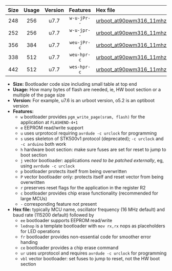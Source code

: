 |Size|Usage|Version|Features|Hex file|
|:-:|:-:|:-:|:-:|:--|
|248|256|u7.7|`w-u-jPr--`|[urboot_at90pwm316_11mhz0592_38400bps_lednop_ur_vbl.hex](https://raw.githubusercontent.com/stefanrueger/urboot.hex/main/mcus/at90pwm316/fcpu_11mhz0592/38400_bps/urboot_at90pwm316_11mhz0592_38400bps_lednop_ur_vbl.hex)|
|252|256|u7.7|`w-u-jpr--`|[urboot_at90pwm316_11mhz0592_38400bps_lednop_fr_ur_vbl.hex](https://raw.githubusercontent.com/stefanrueger/urboot.hex/main/mcus/at90pwm316/fcpu_11mhz0592/38400_bps/urboot_at90pwm316_11mhz0592_38400bps_lednop_fr_ur_vbl.hex)|
|356|384|u7.7|`weu-jPr-c`|[urboot_at90pwm316_11mhz0592_38400bps_ee_lednop_fr_ce_ur_vbl.hex](https://raw.githubusercontent.com/stefanrueger/urboot.hex/main/mcus/at90pwm316/fcpu_11mhz0592/38400_bps/urboot_at90pwm316_11mhz0592_38400bps_ee_lednop_fr_ce_ur_vbl.hex)|
|338|512|u7.7|`weu-hpr-c`|[urboot_at90pwm316_11mhz0592_38400bps_ee_lednop_fr_ce_ur.hex](https://raw.githubusercontent.com/stefanrueger/urboot.hex/main/mcus/at90pwm316/fcpu_11mhz0592/38400_bps/urboot_at90pwm316_11mhz0592_38400bps_ee_lednop_fr_ce_ur.hex)|
|442|512|u7.7|`wes-hpr-c`|[urboot_at90pwm316_11mhz0592_38400bps_ee_lednop_fr_ce.hex](https://raw.githubusercontent.com/stefanrueger/urboot.hex/main/mcus/at90pwm316/fcpu_11mhz0592/38400_bps/urboot_at90pwm316_11mhz0592_38400bps_ee_lednop_fr_ce.hex)|

- **Size:** Bootloader code size including small table at top end
- **Usage:** How many bytes of flash are needed, ie, HW boot section or a multiple of the page size
- **Version:** For example, u7.6 is an urboot version, o5.2 is an optiboot version
- **Features:**
  + `w` bootloader provides `pgm_write_page(sram, flash)` for the application at `FLASHEND-4+1`
  + `e` EEPROM read/write support
  + `u` uses urprotocol requiring `avrdude -c urclock` for programming
  + `s` uses skeleton of STK500v1 protocol (deprecated); `-c urclock` and `-c arduino` both work
  + `h` hardware boot section: make sure fuses are set for reset to jump to boot section
  + `j` vector bootloader: applications *need to be patched externally*, eg, using `avrdude -c urclock`
  + `p` bootloader protects itself from being overwritten
  + `P` vector bootloader only: protects itself and reset vector from being overwritten
  + `r` preserves reset flags for the application in the register R2
  + `c` bootloader provides chip erase functionality (recommended for large MCUs)
  + `-` corresponding feature not present
- **Hex file:** typically MCU name, oscillator frequency (16 MHz default) and baud rate (115200 default) followed by
  + `ee` bootloader supports EEPROM read/write
  + `lednop` is a template bootloader with `mov rx,rx` nops as placeholders for LED operations
  + `fr` bootloader provides non-essential code for smoother error handing
  + `ce` bootloader provides a chip erase command
  + `ur` uses urprotocol and requires `avrdude -c urclock` for programming
  + `vbl` vector bootloader: set fuses to jump to reset, not the HW boot section
